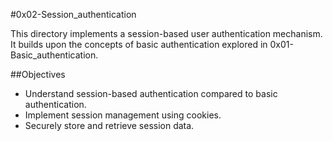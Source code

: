 #0x02-Session_authentication

This directory implements a session-based user authentication mechanism. It builds upon the concepts of basic authentication explored in 0x01-Basic_authentication.

##Objectives

- Understand session-based authentication compared to basic authentication.
- Implement session management using cookies.
- Securely store and retrieve session data.

